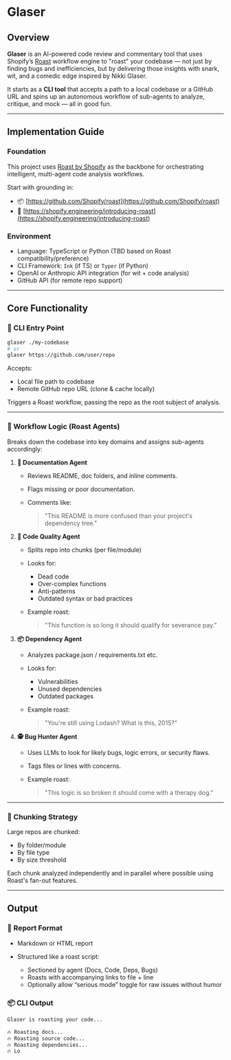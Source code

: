 # Glaser

## Overview

**Glaser** is an AI-powered code review and commentary tool that uses Shopify’s [Roast](https://github.com/Shopify/roast) workflow engine to "roast" your codebase — not just by finding bugs and inefficiencies, but by delivering those insights with snark, wit, and a comedic edge inspired by Nikki Glaser.

It starts as a **CLI tool** that accepts a path to a local codebase or a GitHub URL and spins up an autonomous workflow of sub-agents to analyze, critique, and mock — all in good fun.

---

## Implementation Guide

### Foundation

This project uses [Roast by Shopify](https://shopify.engineering/introducing-roast) as the backbone for orchestrating intelligent, multi-agent code analysis workflows.

Start with grounding in:

* 📦 [https://github.com/Shopify/roast](https://github.com/Shopify/roast)
* 🧐 [https://shopify.engineering/introducing-roast](https://shopify.engineering/introducing-roast)

### Environment

* Language: TypeScript or Python (TBD based on Roast compatibility/preference)
* CLI Framework: `Ink` (if TS) or `Typer` (if Python)
* OpenAI or Anthropic API integration (for wit + code analysis)
* GitHub API (for remote repo support)

---

## Core Functionality

### 🏑 CLI Entry Point

```bash
glaser ./my-codebase
# or
glaser https://github.com/user/repo
```

Accepts:

* Local file path to codebase
* Remote GitHub repo URL (clone & cache locally)

Triggers a Roast workflow, passing the repo as the root subject of analysis.

---

### 🧠 Workflow Logic (Roast Agents)

Breaks down the codebase into key domains and assigns sub-agents accordingly:

1. **📝 Documentation Agent**

   * Reviews README, doc folders, and inline comments.
   * Flags missing or poor documentation.
   * Comments like:

     > "This README is more confused than your project's dependency tree."

2. **🧱 Code Quality Agent**

   * Splits repo into chunks (per file/module)
   * Looks for:

     * Dead code
     * Over-complex functions
     * Anti-patterns
     * Outdated syntax or bad practices
   * Example roast:

     > "This function is so long it should qualify for severance pay."

3. **📦 Dependency Agent**

   * Analyzes package.json / requirements.txt etc.
   * Looks for:

     * Vulnerabilities
     * Unused dependencies
     * Outdated packages
   * Example roast:

     > "You're still using Lodash? What is this, 2015?"

4. **🕵️ Bug Hunter Agent**

   * Uses LLMs to look for likely bugs, logic errors, or security flaws.
   * Tags files or lines with concerns.
   * Example roast:

     > "This logic is so broken it should come with a therapy dog."

---

### 🧹 Chunking Strategy

Large repos are chunked:

* By folder/module
* By file type
* By size threshold

Each chunk analyzed independently and in parallel where possible using Roast's fan-out features.

---

## Output

### 📜 Report Format

* Markdown or HTML report
* Structured like a roast script:

  * Sectioned by agent (Docs, Code, Deps, Bugs)
  * Roasts with accompanying links to file + line
  * Optionally allow “serious mode” toggle for raw issues without humor

### 📦 CLI Output

```bash
Glaser is roasting your code...

🔥 Roasting docs...
🔥 Roasting source code...
🔥 Roasting dependencies...
🔥 Lo
```

